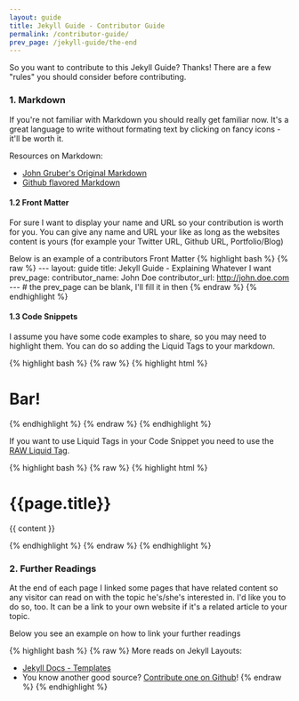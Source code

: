 ```yaml
---
layout: guide
title: Jekyll Guide - Contributor Guide
permalink: /contributor-guide/
prev_page: /jekyll-guide/the-end
---
```


So you want to contribute to this Jekyll Guide? Thanks! There are a few "rules" you should consider before contributing.

### 1. Markdown
If you're not familiar with Markdown you should really get familiar now. It's a great language to write without formating text by clicking on fancy icons - it'll be worth it. 

Resources on Markdown:

- [John Gruber's Original Markdown](http://daringfireball.net/projects/markdown/)
- [Github flavored Markdown](https://help.github.com/articles/github-flavored-markdown)


#### 1.2 Front Matter
For sure I want to display your name and URL so your contribution is worth for you. You can give any name and URL your like as long as the websites content is yours (for example your Twitter URL, Github URL, Portfolio/Blog)

Below is an example of a contributors Front Matter
{% highlight bash %}
	{% raw %}
	---
	layout: guide
	title: Jekyll Guide - Explaining Whatever I want
	prev_page: 
	contributor_name: John Doe
	contributor_url: http://john.doe.com
	---
	# the prev_page can be blank, I'll fill it in then
	{% endraw %}
{% endhighlight %}


#### 1.3 Code Snippets
I assume you have some code examples to share, so you may need to highlight them. You can do so adding the Liquid Tags to your markdown.

{% highlight bash %}
{% raw %}
{% highlight html %}
<h1 class="foo">Bar!</h1>
{% endhighlight %}
{% endraw %}
{% endhighlight %}

If you want to use Liquid Tags in your Code Snippet you need to use the [RAW Liquid Tag](http://wiki.shopify.com/Liquid#No_Liquid_Zone:_the_raw_tag).

{% highlight bash %}
{% raw %}
{% highlight html %}
	<h1>{{page.title}}</h1>
	<p>{{ content }}</p>
{% endhighlight %}
{% endraw %}
{% endhighlight %}

### 2. Further Readings
At the end of each page I linked some pages that have related content so any visitor can read on with the topic he's/she's interested in. I'd like you to do so, too. It can be a link to your own website if it's a related article to your topic. 

Below you see an example on how to link your further readings

{% highlight bash %}
{% raw %}
More reads on Jekyll Layouts:

- [Jekyll Docs - Templates](http://jekyllrb.com/docs/templates/)
- You know another good source? [Contribute one on Github](https://github.com/kevingimbel/kevingimbel.github.io/pulls)!
{% endraw %}
{% endhighlight %}

